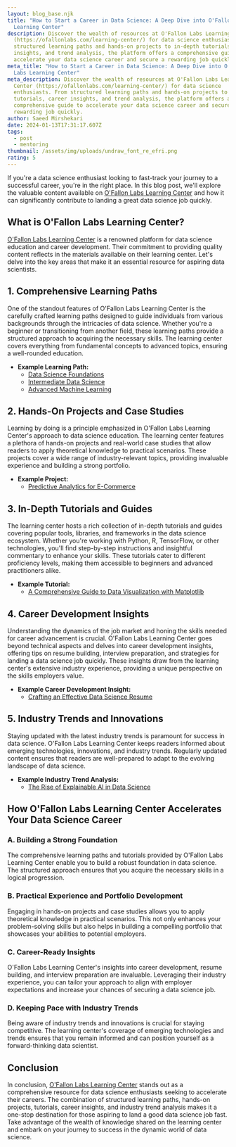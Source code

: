 ```yaml
---
layout: blog_base.njk
title: "How to Start a Career in Data Science: A Deep Dive into O'Fallon Labs
  Learning Center"
description: Discover the wealth of resources at O'Fallon Labs Learning Center
  (https://ofallonlabs.com/learning-center/) for data science enthusiasts. From
  structured learning paths and hands-on projects to in-depth tutorials, career
  insights, and trend analysis, the platform offers a comprehensive guide to
  accelerate your data science career and secure a rewarding job quickly.
meta_title: "How to Start a Career in Data Science: A Deep Dive into O'Fallon
  Labs Learning Center"
meta_description: Discover the wealth of resources at O'Fallon Labs Learning
  Center (https://ofallonlabs.com/learning-center/) for data science
  enthusiasts. From structured learning paths and hands-on projects to in-depth
  tutorials, career insights, and trend analysis, the platform offers a
  comprehensive guide to accelerate your data science career and secure a
  rewarding job quickly.
author: Saeed Mirshekari
date: 2024-01-13T17:31:17.607Z
tags:
  - post
  - mentoring
thumbnail: /assets/img/uploads/undraw_font_re_efri.png
rating: 5
---
```



If you're a data science enthusiast looking to fast-track your journey to a successful career, you're in the right place. In this blog post, we'll explore the valuable content available on [O'Fallon Labs Learning Center](https://saeedmirshekari.com/blog/) and how it can significantly contribute to landing a great data science job quickly.

## What is O'Fallon Labs Learning Center?

[O'Fallon Labs Learning Center](https://saeedmirshekari.com/blog/) is a renowned platform for data science education and career development. Their commitment to providing quality content reflects in the materials available on their learning center. Let's delve into the key areas that make it an essential resource for aspiring data scientists.

## **1. Comprehensive Learning Paths**

One of the standout features of O'Fallon Labs Learning Center is the carefully crafted learning paths designed to guide individuals from various backgrounds through the intricacies of data science. Whether you're a beginner or transitioning from another field, these learning paths provide a structured approach to acquiring the necessary skills. The learning center covers everything from fundamental concepts to advanced topics, ensuring a well-rounded education.

- **Example Learning Path:**
  - [Data Science Foundations](https://saeedmirshekari.com/blogs_career/)
  - [Intermediate Data Science](https://saeedmirshekari.com/blogs_mentoring/)
  - [Advanced Machine Learning](https://saeedmirshekari.com/blogs_projects/)

## **2. Hands-On Projects and Case Studies**

Learning by doing is a principle emphasized in O'Fallon Labs Learning Center's approach to data science education. The learning center features a plethora of hands-on projects and real-world case studies that allow readers to apply theoretical knowledge to practical scenarios. These projects cover a wide range of industry-relevant topics, providing invaluable experience and building a strong portfolio.

- **Example Project:**
  - [Predictive Analytics for E-Commerce](https://saeedmirshekari.com/blog/delinquency-prediction-a-new-end-to-end-data-science-project-completed-in-ofallon-labs-by-our-mentees/)

## **3. In-Depth Tutorials and Guides**

The learning center hosts a rich collection of in-depth tutorials and guides covering popular tools, libraries, and frameworks in the data science ecosystem. Whether you're working with Python, R, TensorFlow, or other technologies, you'll find step-by-step instructions and insightful commentary to enhance your skills. These tutorials cater to different proficiency levels, making them accessible to beginners and advanced practitioners alike.

- **Example Tutorial:**
  - [A Comprehensive Guide to Data Visualization with Matplotlib](https://saeedmirshekari.com/blog/data-science-project-fraud-detection-in-healthcare-on-kaggle-data/)

## **4. Career Development Insights**

Understanding the dynamics of the job market and honing the skills needed for career advancement is crucial. O'Fallon Labs Learning Center goes beyond technical aspects and delves into career development insights, offering tips on resume building, interview preparation, and strategies for landing a data science job quickly. These insights draw from the learning center's extensive industry experience, providing a unique perspective on the skills employers value.

- **Example Career Development Insight:**
  - [Crafting an Effective Data Science Resume](https://saeedmirshekari.com/blog/the-ultimate-guide-how-to-write-a-data-science-resume-for-your-first-job/)

## **5. Industry Trends and Innovations**

Staying updated with the latest industry trends is paramount for success in data science. O'Fallon Labs Learning Center keeps readers informed about emerging technologies, innovations, and industry trends. Regularly updated content ensures that readers are well-prepared to adapt to the evolving landscape of data science.

- **Example Industry Trend Analysis:**
  - [The Rise of Explainable AI in Data Science](https://saeedmirshekari.com/blog/revolutionizing-hollywood-exploring-the-applications-challenges-and-opportunities-of-data-science-in-the-film-industry/)

## **How O'Fallon Labs Learning Center Accelerates Your Data Science Career**

### **A. Building a Strong Foundation**

The comprehensive learning paths and tutorials provided by O'Fallon Labs Learning Center enable you to build a robust foundation in data science. The structured approach ensures that you acquire the necessary skills in a logical progression.

### **B. Practical Experience and Portfolio Development**

Engaging in hands-on projects and case studies allows you to apply theoretical knowledge in practical scenarios. This not only enhances your problem-solving skills but also helps in building a compelling portfolio that showcases your abilities to potential employers.

### **C. Career-Ready Insights**

O'Fallon Labs Learning Center's insights into career development, resume building, and interview preparation are invaluable. Leveraging their industry experience, you can tailor your approach to align with employer expectations and increase your chances of securing a data science job.

### **D. Keeping Pace with Industry Trends**

Being aware of industry trends and innovations is crucial for staying competitive. The learning center's coverage of emerging technologies and trends ensures that you remain informed and can position yourself as a forward-thinking data scientist.

## **Conclusion**

In conclusion, [O'Fallon Labs Learning Center](https://saeedmirshekari.com/blog/) stands out as a comprehensive resource for data science enthusiasts seeking to accelerate their careers. The combination of structured learning paths, hands-on projects, tutorials, career insights, and industry trend analysis makes it a one-stop destination for those aspiring to land a good data science job fast. Take advantage of the wealth of knowledge shared on the learning center and embark on your journey to success in the dynamic world of data science.

